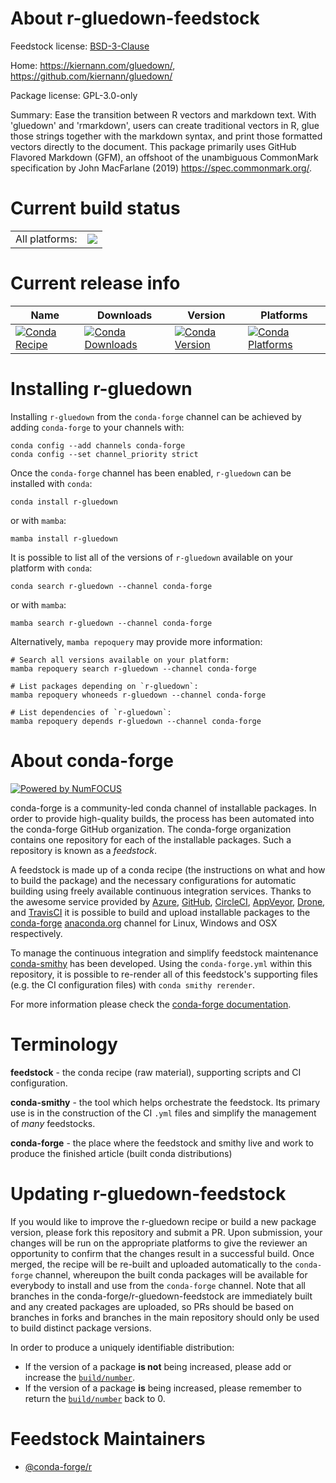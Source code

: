 About r-gluedown-feedstock
==========================

Feedstock license: [BSD-3-Clause](https://github.com/conda-forge/r-gluedown-feedstock/blob/main/LICENSE.txt)

Home: https://kiernann.com/gluedown/, https://github.com/kiernann/gluedown/

Package license: GPL-3.0-only

Summary: Ease the transition between R vectors and markdown text. With 'gluedown' and 'rmarkdown', users can create traditional vectors in R, glue those strings together with the markdown syntax, and print those formatted vectors directly to the document. This package primarily uses GitHub Flavored Markdown (GFM), an offshoot of the unambiguous CommonMark specification by John MacFarlane (2019) <https://spec.commonmark.org/>.

Current build status
====================


<table><tr><td>All platforms:</td>
    <td>
      <a href="https://dev.azure.com/conda-forge/feedstock-builds/_build/latest?definitionId=9094&branchName=main">
        <img src="https://dev.azure.com/conda-forge/feedstock-builds/_apis/build/status/r-gluedown-feedstock?branchName=main">
      </a>
    </td>
  </tr>
</table>

Current release info
====================

| Name | Downloads | Version | Platforms |
| --- | --- | --- | --- |
| [![Conda Recipe](https://img.shields.io/badge/recipe-r--gluedown-green.svg)](https://anaconda.org/conda-forge/r-gluedown) | [![Conda Downloads](https://img.shields.io/conda/dn/conda-forge/r-gluedown.svg)](https://anaconda.org/conda-forge/r-gluedown) | [![Conda Version](https://img.shields.io/conda/vn/conda-forge/r-gluedown.svg)](https://anaconda.org/conda-forge/r-gluedown) | [![Conda Platforms](https://img.shields.io/conda/pn/conda-forge/r-gluedown.svg)](https://anaconda.org/conda-forge/r-gluedown) |

Installing r-gluedown
=====================

Installing `r-gluedown` from the `conda-forge` channel can be achieved by adding `conda-forge` to your channels with:

```
conda config --add channels conda-forge
conda config --set channel_priority strict
```

Once the `conda-forge` channel has been enabled, `r-gluedown` can be installed with `conda`:

```
conda install r-gluedown
```

or with `mamba`:

```
mamba install r-gluedown
```

It is possible to list all of the versions of `r-gluedown` available on your platform with `conda`:

```
conda search r-gluedown --channel conda-forge
```

or with `mamba`:

```
mamba search r-gluedown --channel conda-forge
```

Alternatively, `mamba repoquery` may provide more information:

```
# Search all versions available on your platform:
mamba repoquery search r-gluedown --channel conda-forge

# List packages depending on `r-gluedown`:
mamba repoquery whoneeds r-gluedown --channel conda-forge

# List dependencies of `r-gluedown`:
mamba repoquery depends r-gluedown --channel conda-forge
```


About conda-forge
=================

[![Powered by
NumFOCUS](https://img.shields.io/badge/powered%20by-NumFOCUS-orange.svg?style=flat&colorA=E1523D&colorB=007D8A)](https://numfocus.org)

conda-forge is a community-led conda channel of installable packages.
In order to provide high-quality builds, the process has been automated into the
conda-forge GitHub organization. The conda-forge organization contains one repository
for each of the installable packages. Such a repository is known as a *feedstock*.

A feedstock is made up of a conda recipe (the instructions on what and how to build
the package) and the necessary configurations for automatic building using freely
available continuous integration services. Thanks to the awesome service provided by
[Azure](https://azure.microsoft.com/en-us/services/devops/), [GitHub](https://github.com/),
[CircleCI](https://circleci.com/), [AppVeyor](https://www.appveyor.com/),
[Drone](https://cloud.drone.io/welcome), and [TravisCI](https://travis-ci.com/)
it is possible to build and upload installable packages to the
[conda-forge](https://anaconda.org/conda-forge) [anaconda.org](https://anaconda.org/)
channel for Linux, Windows and OSX respectively.

To manage the continuous integration and simplify feedstock maintenance
[conda-smithy](https://github.com/conda-forge/conda-smithy) has been developed.
Using the ``conda-forge.yml`` within this repository, it is possible to re-render all of
this feedstock's supporting files (e.g. the CI configuration files) with ``conda smithy rerender``.

For more information please check the [conda-forge documentation](https://conda-forge.org/docs/).

Terminology
===========

**feedstock** - the conda recipe (raw material), supporting scripts and CI configuration.

**conda-smithy** - the tool which helps orchestrate the feedstock.
                   Its primary use is in the construction of the CI ``.yml`` files
                   and simplify the management of *many* feedstocks.

**conda-forge** - the place where the feedstock and smithy live and work to
                  produce the finished article (built conda distributions)


Updating r-gluedown-feedstock
=============================

If you would like to improve the r-gluedown recipe or build a new
package version, please fork this repository and submit a PR. Upon submission,
your changes will be run on the appropriate platforms to give the reviewer an
opportunity to confirm that the changes result in a successful build. Once
merged, the recipe will be re-built and uploaded automatically to the
`conda-forge` channel, whereupon the built conda packages will be available for
everybody to install and use from the `conda-forge` channel.
Note that all branches in the conda-forge/r-gluedown-feedstock are
immediately built and any created packages are uploaded, so PRs should be based
on branches in forks and branches in the main repository should only be used to
build distinct package versions.

In order to produce a uniquely identifiable distribution:
 * If the version of a package **is not** being increased, please add or increase
   the [``build/number``](https://docs.conda.io/projects/conda-build/en/latest/resources/define-metadata.html#build-number-and-string).
 * If the version of a package **is** being increased, please remember to return
   the [``build/number``](https://docs.conda.io/projects/conda-build/en/latest/resources/define-metadata.html#build-number-and-string)
   back to 0.

Feedstock Maintainers
=====================

* [@conda-forge/r](https://github.com/conda-forge/r/)

